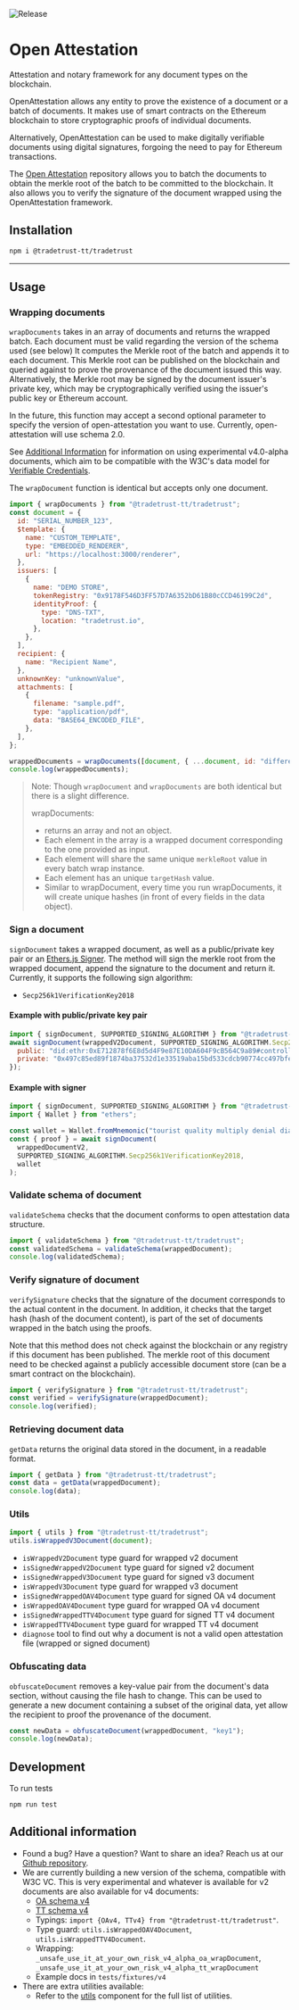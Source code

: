 ![Release](https://github.com/TradeTrust/open-attestation/actions/workflows/release.yml/badge.svg)

# Open Attestation

Attestation and notary framework for any document types on the blockchain.

OpenAttestation allows any entity to prove the existence of a document or a batch of documents. It makes use of smart contracts on the Ethereum blockchain to store cryptographic proofs of individual documents.

Alternatively, OpenAttestation can be used to make digitally verifiable documents using digital signatures, forgoing the need to pay for Ethereum transactions.

The [Open Attestation](https://github.com/TradeTrust/open-attestation) repository allows you to batch the documents to obtain the merkle root of the batch to be committed to the blockchain. It also allows you to verify the signature of the document wrapped using the OpenAttestation framework.

## Installation

```bash
npm i @tradetrust-tt/tradetrust
```

---

## Usage

### Wrapping documents

`wrapDocuments` takes in an array of documents and returns the wrapped batch. Each document must be valid regarding the version of the schema used (see below) It computes the Merkle root of the batch and appends it to each document. This Merkle root can be published on the blockchain and queried against to prove the provenance of the document issued this way. Alternatively, the Merkle root may be signed by the document issuer's private key, which may be cryptographically verified using the issuer's public key or Ethereum account.

In the future, this function may accept a second optional parameter to specify the version of open-attestation you want to use. Currently, open-attestation will use schema 2.0. 

See [Additional Information](#additional-information) for information on using experimental v4.0-alpha documents, which aim to be compatible with the W3C's data model for [Verifiable Credentials](https://www.w3.org/TR/vc-data-model/).

The `wrapDocument` function is identical but accepts only one document.

```js
import { wrapDocuments } from "@tradetrust-tt/tradetrust";
const document = {
  id: "SERIAL_NUMBER_123",
  $template: {
    name: "CUSTOM_TEMPLATE",
    type: "EMBEDDED_RENDERER",
    url: "https://localhost:3000/renderer",
  },
  issuers: [
    {
      name: "DEMO STORE",
      tokenRegistry: "0x9178F546D3FF57D7A6352bD61B80cCCD46199C2d",
      identityProof: {
        type: "DNS-TXT",
        location: "tradetrust.io",
      },
    },
  ],
  recipient: {
    name: "Recipient Name",
  },
  unknownKey: "unknownValue",
  attachments: [
    {
      filename: "sample.pdf",
      type: "application/pdf",
      data: "BASE64_ENCODED_FILE",
    },
  ],
};

wrappedDocuments = wrapDocuments([document, { ...document, id: "different id" }]); // will ensure document is valid regarding open-attestation 2.0 schema
console.log(wrappedDocuments);
```

> Note:
> Though `wrapDocument` and `wrapDocuments` are both identical but there is a slight difference.
>
> wrapDocuments:
>
> - returns an array and not an object.
> - Each element in the array is a wrapped document corresponding to the one provided as input.
> - Each element will share the same unique `merkleRoot` value in every batch wrap instance.
> - Each element has an unique `targetHash` value.
> - Similar to wrapDocument, every time you run wrapDocuments, it will create unique hashes (in front of every fields in the data object).

### Sign a document

`signDocument` takes a wrapped document, as well as a public/private key pair or an [Ethers.js Signer](https://docs.ethers.io/v5/api/signer/). The method will sign the merkle root from the wrapped document, append the signature to the document and return it. Currently, it supports the following sign algorithm:

- `Secp256k1VerificationKey2018`

#### Example with public/private key pair

```js
import { signDocument, SUPPORTED_SIGNING_ALGORITHM } from "@tradetrust-tt/tradetrust";
await signDocument(wrappedV2Document, SUPPORTED_SIGNING_ALGORITHM.Secp256k1VerificationKey2018, {
  public: "did:ethr:0xE712878f6E8d5d4F9e87E10DA604F9cB564C9a89#controller",
  private: "0x497c85ed89f1874ba37532d1e33519aba15bd533cdcb90774cc497bfe3cde655",
});
```

#### Example with signer

```js
import { signDocument, SUPPORTED_SIGNING_ALGORITHM } from "@tradetrust-tt/tradetrust";
import { Wallet } from "ethers";

const wallet = Wallet.fromMnemonic("tourist quality multiply denial diary height funny calm disease buddy speed gold");
const { proof } = await signDocument(
  wrappedDocumentV2,
  SUPPORTED_SIGNING_ALGORITHM.Secp256k1VerificationKey2018,
  wallet
);
```

### Validate schema of document

`validateSchema` checks that the document conforms to open attestation data structure.

```js
import { validateSchema } from "@tradetrust-tt/tradetrust";
const validatedSchema = validateSchema(wrappedDocument);
console.log(validatedSchema);
```

### Verify signature of document

`verifySignature` checks that the signature of the document corresponds to the actual content in the document. In addition, it checks that the target hash (hash of the document content), is part of the set of documents wrapped in the batch using the proofs.

Note that this method does not check against the blockchain or any registry if this document has been published. The merkle root of this document need to be checked against a publicly accessible document store (can be a smart contract on the blockchain).

```js
import { verifySignature } from "@tradetrust-tt/tradetrust";
const verified = verifySignature(wrappedDocument);
console.log(verified);
```

### Retrieving document data

`getData` returns the original data stored in the document, in a readable format.

```js
import { getData } from "@tradetrust-tt/tradetrust";
const data = getData(wrappedDocument);
console.log(data);
```

### Utils

```js
import { utils } from "@tradetrust-tt/tradetrust";
utils.isWrappedV3Document(document);
```

- `isWrappedV2Document` type guard for wrapped v2 document
- `isSignedWrappedV2Document` type guard for signed v2 document
- `isSignedWrappedV3Document` type guard for signed v3 document
- `isWrappedV3Document` type guard for wrapped v3 document
- `isSignedWrappedOAV4Document` type guard for signed OA v4 document
- `isWrappedOAV4Document` type guard for wrapped OA v4 document
- `isSignedWrappedTTV4Document` type guard for signed TT v4 document
- `isWrappedTTV4Document` type guard for wrapped TT v4 document
- `diagnose` tool to find out why a document is not a valid open attestation file (wrapped or signed document)

### Obfuscating data

`obfuscateDocument` removes a key-value pair from the document's data section, without causing the file hash to change. This can be used to generate a new document containing a subset of the original data, yet allow the recipient to proof the provenance of the document.

```js
const newData = obfuscateDocument(wrappedDocument, "key1");
console.log(newData);
```

## Development

To run tests

```
npm run test
```

## Additional information

- Found a bug? Have a question? Want to share an idea? Reach us at our [Github repository](https://github.com/Open-Attestation/open-attestation).
- We are currently building a new version of the schema, compatible with W3C VC. This is very experimental and whatever is available for v2 documents are also available for v4 documents:
  - [OA schema v4](https://schemata.openattestation.com/io/tradetrust/4.0/alpha-schema.json)
  - [TT schema v4](https://schemata.openattestation.com/com/openattestation/4.0/alpha-schema.json)
  - Typings: `import {OAv4, TTv4} from "@tradetrust-tt/tradetrust"`.
  - Type guard: `utils.isWrappedOAV4Document`, `utils.isWrappedTTV4Document`.
  - Wrapping: `_unsafe_use_it_at_your_own_risk_v4_alpha_oa_wrapDocument`, `_unsafe_use_it_at_your_own_risk_v4_alpha_tt_wrapDocument`
  - Example docs in `tests/fixtures/v4`
- There are extra utilities available: 
  - Refer to the [utils](https://github.com/TradeTrust/open-attestation/blob/master/src/shared/utils/utils.ts) component for the full list of utilities.
